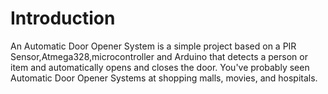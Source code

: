 # Introduction
 An Automatic Door Opener System is a simple project based on a PIR Sensor,Atmega328,microcontroller and Arduino that detects a person or item and automatically opens and closes the door. You've probably seen Automatic Door Opener Systems at shopping malls, movies, and hospitals.
